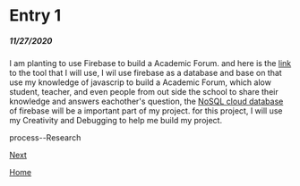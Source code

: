 # Entry 1
##### 11/27/2020


   I am planting to use Firebase to build a Academic Forum. and here is the [link](https://firebase.google.com/?gclid=Cj0KCQiAzZL-BRDnARIsAPCJs71X9_9yEi1ol77Ek2yZ19QhkMbzAUNiwvh9_TeCt6DkbkCnavHgLckaAv6cEALw_wcB) to the tool that I will use, I wil use firebase as a database and base on that use my knowledge of javascrip to build a Academic Forum, which alow student, teacher, and even people from out side the school to share their knowledge and answers eachother's question, the [NoSQL cloud database](https://firebase.google.com/docs/database) of firebase will be a important part of my project. for this project, I will use my Creativity and Debugging to help me build my project.

 process--Research

[Next](entry02.md)

[Home](../README.md)